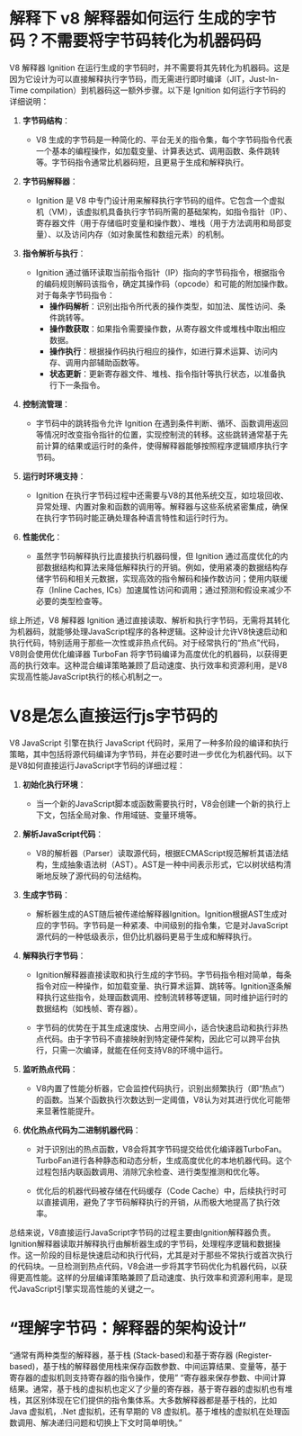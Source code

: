 # 解释下 v8 解释器如何运行 生成的字节码？不需要将字节码转化为机器码码

V8 解释器 Ignition 在运行生成的字节码时，并不需要将其先转化为机器码。这是因为它设计为可以直接解释执行字节码，而无需进行即时编译（JIT，Just-In-Time compilation）到机器码这一额外步骤。以下是 Ignition 如何运行字节码的详细说明：

1. **字节码结构**：
   - V8 生成的字节码是一种简化的、平台无关的指令集，每个字节码指令代表一个基本的编程操作，如加载变量、计算表达式、调用函数、条件跳转等。字节码指令通常比机器码短，且更易于生成和解释执行。

2. **字节码解释器**：
   - Ignition 是 V8 中专门设计用来解释执行字节码的组件。它包含一个虚拟机（VM），该虚拟机具备执行字节码所需的基础架构，如指令指针（IP）、寄存器文件（用于存储临时变量和操作数）、堆栈（用于方法调用和局部变量）、以及访问内存（如对象属性和数组元素）的机制。

3. **指令解析与执行**：
   - Ignition 通过循环读取当前指令指针（IP）指向的字节码指令，根据指令的编码规则解码该指令，确定其操作码（opcode）和可能的附加操作数。对于每条字节码指令：
     - **操作码解析**：识别出指令所代表的操作类型，如加法、属性访问、条件跳转等。
     - **操作数获取**：如果指令需要操作数，从寄存器文件或堆栈中取出相应数据。
     - **操作执行**：根据操作码执行相应的操作，如进行算术运算、访问内存、调用内部辅助函数等。
     - **状态更新**：更新寄存器文件、堆栈、指令指针等执行状态，以准备执行下一条指令。

4. **控制流管理**：
   - 字节码中的跳转指令允许 Ignition 在遇到条件判断、循环、函数调用返回等情况时改变指令指针的位置，实现控制流的转移。这些跳转通常基于先前计算的结果或运行时的条件，使得解释器能够按照程序逻辑顺序执行字节码。

5. **运行时环境支持**：
   - Ignition 在执行字节码过程中还需要与V8的其他系统交互，如垃圾回收、异常处理、内置对象和函数的调用等。解释器与这些系统紧密集成，确保在执行字节码时能正确处理各种语言特性和运行时行为。

6. **性能优化**：
   - 虽然字节码解释执行比直接执行机器码慢，但 Ignition 通过高度优化的内部数据结构和算法来降低解释执行的开销。例如，使用紧凑的数据结构存储字节码和相关元数据，实现高效的指令解码和操作数访问；使用内联缓存（Inline Caches, ICs）加速属性访问和调用；通过预测和假设来减少不必要的类型检查等。

综上所述，V8 解释器 Ignition 通过直接读取、解析和执行字节码，无需将其转化为机器码，就能够处理JavaScript程序的各种逻辑。这种设计允许V8快速启动和执行代码，特别适用于那些一次性或非热点代码。对于经常执行的“热点”代码，V8则会使用优化编译器 TurboFan 将字节码编译为高度优化的机器码，以获得更高的执行效率。这种混合编译策略兼顾了启动速度、执行效率和资源利用，是V8实现高性能JavaScript执行的核心机制之一。

# V8是怎么直接运行js字节码的

V8 JavaScript 引擎在执行 JavaScript 代码时，采用了一种多阶段的编译和执行策略，其中包括将源代码编译为字节码，并在必要时进一步优化为机器代码。以下是V8如何直接运行JavaScript字节码的详细过程：

1. **初始化执行环境**：
   - 当一个新的JavaScript脚本或函数需要执行时，V8会创建一个新的执行上下文，包括全局对象、作用域链、变量环境等。

2. **解析JavaScript代码**：
   - V8的解析器（Parser）读取源代码，根据ECMAScript规范解析其语法结构，生成抽象语法树（AST）。AST是一种中间表示形式，它以树状结构清晰地反映了源代码的句法结构。

3. **生成字节码**：
   - 解析器生成的AST随后被传递给解释器Ignition。Ignition根据AST生成对应的字节码。字节码是一种紧凑、中间级别的指令集，它是对JavaScript源代码的一种低级表示，但仍比机器码更易于生成和解释执行。

4. **解释执行字节码**：
   - Ignition解释器直接读取和执行生成的字节码。字节码指令相对简单，每条指令对应一种操作，如加载变量、执行算术运算、跳转等。Ignition逐条解释执行这些指令，处理函数调用、控制流转移等逻辑，同时维护运行时的数据结构（如栈帧、寄存器）。

   - 字节码的优势在于其生成速度快、占用空间小，适合快速启动和执行非热点代码。由于字节码不直接映射到特定硬件架构，因此它可以跨平台执行，只需一次编译，就能在任何支持V8的环境中运行。

5. **监听热点代码**：
   - V8内置了性能分析器，它会监控代码执行，识别出频繁执行（即“热点”）的函数。当某个函数执行次数达到一定阈值，V8认为对其进行优化可能带来显著性能提升。

6. **优化热点代码为二进制机器代码**：
   - 对于识别出的热点函数，V8会将其字节码提交给优化编译器TurboFan。TurboFan进行各种静态和动态分析，生成高度优化的本地机器代码。这个过程包括内联函数调用、消除冗余检查、进行类型推测和优化等。

   - 优化后的机器代码被存储在代码缓存（Code Cache）中，后续执行时可以直接调用，避免了字节码解释执行的开销，从而极大地提高了执行效率。

总结来说，V8直接运行JavaScript字节码的过程主要由Ignition解释器负责。Ignition解释器读取并解释执行由解析器生成的字节码，处理程序逻辑和数据操作。这一阶段的目标是快速启动和执行代码，尤其是对于那些不常执行或首次执行的代码块。一旦检测到热点代码，V8会进一步将其字节码优化为机器代码，以获得更高性能。这样的分层编译策略兼顾了启动速度、执行效率和资源利用率，是现代JavaScript引擎实现高性能的关键之一。

# “理解字节码：解释器的架构设计”

“通常有两种类型的解释器，基于栈 (Stack-based)和基于寄存器 (Register-based)，基于栈的解释器使用栈来保存函数参数、中间运算结果、变量等，基于寄存器的虚拟机则支持寄存器的指令操作，使用”
“寄存器来保存参数、中间计算结果。通常，基于栈的虚拟机也定义了少量的寄存器，基于寄存器的虚拟机也有堆栈，其区别体现在它们提供的指令集体系。大多数解释器都是基于栈的，比如 Java 虚拟机，.Net 虚拟机，还有早期的 V8 虚拟机。基于堆栈的虚拟机在处理函数调用、解决递归问题和切换上下文时简单明快。”